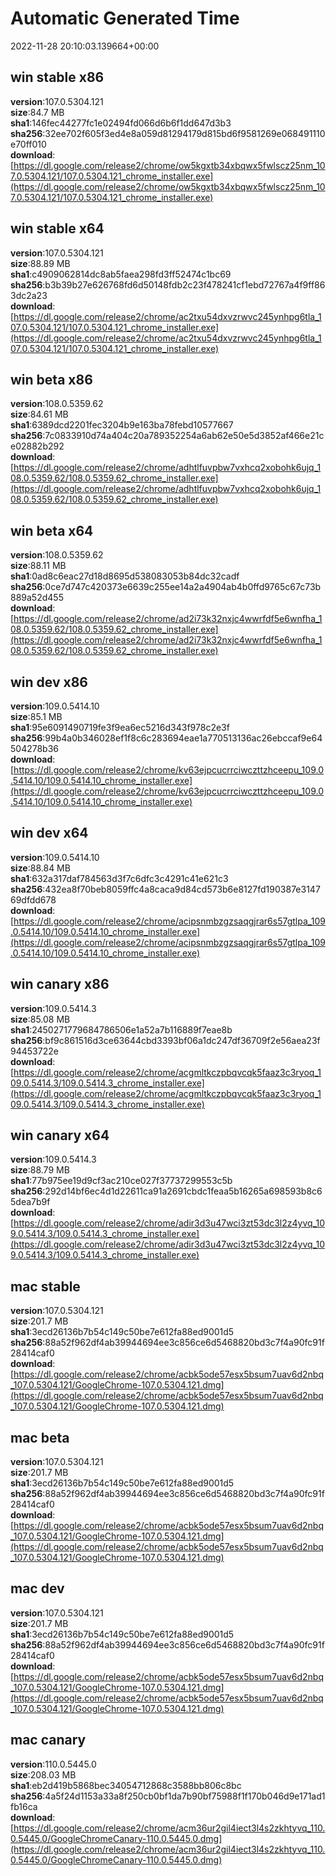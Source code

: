 # Automatic Generated Time
2022-11-28 20:10:03.139664+00:00

## win stable x86
**version**:107.0.5304.121  
**size**:84.7 MB  
**sha1**:146fec44277fc1e02494fd066d6b6f1dd647d3b3  
**sha256**:32ee702f605f3ed4e8a059d81294179d815bd6f9581269e068491110e70ff010  
**download**:[https://dl.google.com/release2/chrome/ow5kgxtb34xbqwx5fwlscz25nm_107.0.5304.121/107.0.5304.121_chrome_installer.exe](https://dl.google.com/release2/chrome/ow5kgxtb34xbqwx5fwlscz25nm_107.0.5304.121/107.0.5304.121_chrome_installer.exe)  

## win stable x64
**version**:107.0.5304.121  
**size**:88.89 MB  
**sha1**:c4909062814dc8ab5faea298fd3ff52474c1bc69  
**sha256**:b3b39b27e626768fd6d50148fdb2c23f478241cf1ebd72767a4f9ff863dc2a23  
**download**:[https://dl.google.com/release2/chrome/ac2txu54dxvzrwvc245ynhpg6tla_107.0.5304.121/107.0.5304.121_chrome_installer.exe](https://dl.google.com/release2/chrome/ac2txu54dxvzrwvc245ynhpg6tla_107.0.5304.121/107.0.5304.121_chrome_installer.exe)  

## win beta x86
**version**:108.0.5359.62  
**size**:84.61 MB  
**sha1**:6389dcd2201fec3204b9e163ba78febd10577667  
**sha256**:7c0833910d74a404c20a789352254a6ab62e50e5d3852af466e21ce02882b292  
**download**:[https://dl.google.com/release2/chrome/adhtlfuvpbw7vxhcq2xobohk6ujq_108.0.5359.62/108.0.5359.62_chrome_installer.exe](https://dl.google.com/release2/chrome/adhtlfuvpbw7vxhcq2xobohk6ujq_108.0.5359.62/108.0.5359.62_chrome_installer.exe)  

## win beta x64
**version**:108.0.5359.62  
**size**:88.11 MB  
**sha1**:0ad8c6eac27d18d8695d538083053b84dc32cadf  
**sha256**:0ce7d747c420373e6639c255ee14a2a4904ab4b0ffd9765c67c73b889a52d455  
**download**:[https://dl.google.com/release2/chrome/ad2i73k32nxjc4wwrfdf5e6wnfha_108.0.5359.62/108.0.5359.62_chrome_installer.exe](https://dl.google.com/release2/chrome/ad2i73k32nxjc4wwrfdf5e6wnfha_108.0.5359.62/108.0.5359.62_chrome_installer.exe)  

## win dev x86
**version**:109.0.5414.10  
**size**:85.1 MB  
**sha1**:95e6091490719fe3f9ea6ec5216d343f978c2e3f  
**sha256**:99b4a0b346028ef1f8c6c283694eae1a770513136ac26ebccaf9e64504278b36  
**download**:[https://dl.google.com/release2/chrome/kv63ejpcucrrciwczttzhceepu_109.0.5414.10/109.0.5414.10_chrome_installer.exe](https://dl.google.com/release2/chrome/kv63ejpcucrrciwczttzhceepu_109.0.5414.10/109.0.5414.10_chrome_installer.exe)  

## win dev x64
**version**:109.0.5414.10  
**size**:88.84 MB  
**sha1**:632a317daf784563d3f7c6dfc3c4291c41e621c3  
**sha256**:432ea8f70beb8059ffc4a8caca9d84cd573b6e8127fd190387e314769dfdd678  
**download**:[https://dl.google.com/release2/chrome/acipsnmbzgzsaqgjrar6s57gtlpa_109.0.5414.10/109.0.5414.10_chrome_installer.exe](https://dl.google.com/release2/chrome/acipsnmbzgzsaqgjrar6s57gtlpa_109.0.5414.10/109.0.5414.10_chrome_installer.exe)  

## win canary x86
**version**:109.0.5414.3  
**size**:85.08 MB  
**sha1**:2450271779684786506e1a52a7b116889f7eae8b  
**sha256**:bf9c861516d3ce63644cbd3393bf06a1dc247df36709f2e56aea23f94453722e  
**download**:[https://dl.google.com/release2/chrome/acgmltkczpbqvcqk5faaz3c3ryoq_109.0.5414.3/109.0.5414.3_chrome_installer.exe](https://dl.google.com/release2/chrome/acgmltkczpbqvcqk5faaz3c3ryoq_109.0.5414.3/109.0.5414.3_chrome_installer.exe)  

## win canary x64
**version**:109.0.5414.3  
**size**:88.79 MB  
**sha1**:77b975ee19d9cf3ac210ce027f37737299553c5b  
**sha256**:292d14bf6ec4d1d22611ca91a2691cbdc1feaa5b16265a698593b8c65dea7b9f  
**download**:[https://dl.google.com/release2/chrome/adir3d3u47wci3zt53dc3l2z4yvq_109.0.5414.3/109.0.5414.3_chrome_installer.exe](https://dl.google.com/release2/chrome/adir3d3u47wci3zt53dc3l2z4yvq_109.0.5414.3/109.0.5414.3_chrome_installer.exe)  

## mac stable
**version**:107.0.5304.121  
**size**:201.7 MB  
**sha1**:3ecd26136b7b54c149c50be7e612fa88ed9001d5  
**sha256**:88a52f962df4ab39944694ee3c856ce6d5468820bd3c7f4a90fc91f28414caf0  
**download**:[https://dl.google.com/release2/chrome/acbk5ode57esx5bsum7uav6d2nbq_107.0.5304.121/GoogleChrome-107.0.5304.121.dmg](https://dl.google.com/release2/chrome/acbk5ode57esx5bsum7uav6d2nbq_107.0.5304.121/GoogleChrome-107.0.5304.121.dmg)  

## mac beta
**version**:107.0.5304.121  
**size**:201.7 MB  
**sha1**:3ecd26136b7b54c149c50be7e612fa88ed9001d5  
**sha256**:88a52f962df4ab39944694ee3c856ce6d5468820bd3c7f4a90fc91f28414caf0  
**download**:[https://dl.google.com/release2/chrome/acbk5ode57esx5bsum7uav6d2nbq_107.0.5304.121/GoogleChrome-107.0.5304.121.dmg](https://dl.google.com/release2/chrome/acbk5ode57esx5bsum7uav6d2nbq_107.0.5304.121/GoogleChrome-107.0.5304.121.dmg)  

## mac dev
**version**:107.0.5304.121  
**size**:201.7 MB  
**sha1**:3ecd26136b7b54c149c50be7e612fa88ed9001d5  
**sha256**:88a52f962df4ab39944694ee3c856ce6d5468820bd3c7f4a90fc91f28414caf0  
**download**:[https://dl.google.com/release2/chrome/acbk5ode57esx5bsum7uav6d2nbq_107.0.5304.121/GoogleChrome-107.0.5304.121.dmg](https://dl.google.com/release2/chrome/acbk5ode57esx5bsum7uav6d2nbq_107.0.5304.121/GoogleChrome-107.0.5304.121.dmg)  

## mac canary
**version**:110.0.5445.0  
**size**:208.03 MB  
**sha1**:eb2d419b5868bec34054712868c3588bb806c8bc  
**sha256**:4a5f24d1153a33a8f250cb0bf1da7b90bf75988f1f170b046d9e171ad1fb16ca  
**download**:[https://dl.google.com/release2/chrome/acm36ur2gil4iect3l4s2zkhtyvq_110.0.5445.0/GoogleChromeCanary-110.0.5445.0.dmg](https://dl.google.com/release2/chrome/acm36ur2gil4iect3l4s2zkhtyvq_110.0.5445.0/GoogleChromeCanary-110.0.5445.0.dmg)  

